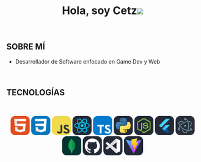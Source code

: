 <h1 align="center"><b>Hola, soy Cetz</b><img src="https://media.giphy.com/media/hvRJCLFzcasrR4ia7z/giphy.gif" width="35"></h1>


<br>

## **SOBRE MÍ**



- Desarrollador de Software enfocado en Game Dev y Web 


<br>


## **TECNOLOGÍAS**

<br>

<p align="center">
   <img src="https://github.com/tandpfun/skill-icons/raw/main/icons/HTML.svg" width="50" alt="HTML5">
  <img src="https://github.com/tandpfun/skill-icons/raw/main/icons/CSS.svg" width="50" alt="CSS3">
  <img src="https://github.com/tandpfun/skill-icons/raw/main/icons/JavaScript.svg" width="50" alt="JavaScript">
  <img src="https://github.com/tandpfun/skill-icons/raw/main/icons/React-Dark.svg" width="50" alt="React">
  <img src="https://github.com/tandpfun/skill-icons/raw/main/icons/TypeScript.svg" width="50" alt="Ts">
  <img src="https://github.com/tandpfun/skill-icons/raw/main/icons/Python-Dark.svg" width="50" alt="Python">
  <img src="https://github.com/tandpfun/skill-icons/raw/main/icons/NodeJS-Dark.svg" width="50" alt="Node.js">
   <img src="https://github.com/tandpfun/skill-icons/raw/main/icons/Flutter-Dark.svg" width="50" alt="Flutter">
   <img src="https://github.com/tandpfun/skill-icons/raw/main/icons/Electron.svg" width="50" alt="Electron">
  <img src="https://github.com/tandpfun/skill-icons/raw/main/icons/MongoDB.svg" width="50" alt="MongoDB">
   <img src="https://github.com/tandpfun/skill-icons/raw/main/icons/Github-Dark.svg" width="50" alt="GitHub">
  <img src="https://github.com/tandpfun/skill-icons/raw/main/icons/VSCode-Dark.svg" width="50" alt="Visual Studio Code">
  <img src="https://github.com/tandpfun/skill-icons/raw/main/icons/Vite-Dark.svg" width="50" alt="Vite">
  
</p>

